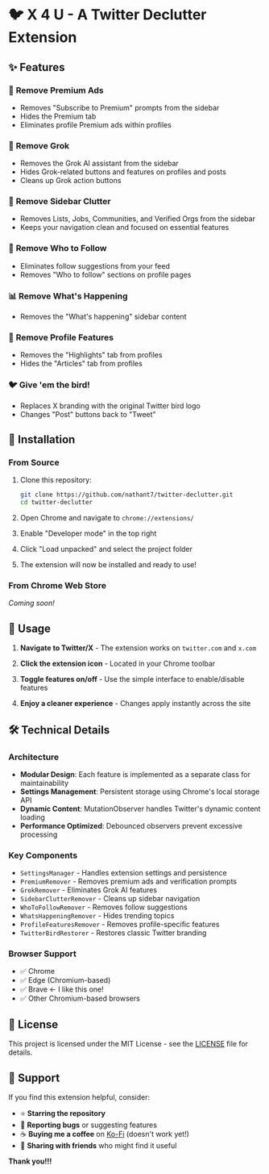 # 🐦 X 4 U - A Twitter Declutter Extension

## ✨ Features

### 🚫 **Remove Premium Ads**
- Removes "Subscribe to Premium" prompts from the sidebar
- Hides the Premium tab
- Eliminates profile Premium ads within profiles

### 🤖 **Remove Grok**
- Removes the Grok AI assistant from the sidebar
- Hides Grok-related buttons and features on profiles and posts
- Cleans up Grok action buttons

### 🧹 **Remove Sidebar Clutter**
- Removes Lists, Jobs, Communities, and Verified Orgs from the sidebar
- Keeps your navigation clean and focused on essential features

### 👥 **Remove Who to Follow**
- Eliminates follow suggestions from your feed
- Removes "Who to follow" sections on profile pages

### 📊 **Remove What's Happening**
- Removes the "What's happening" sidebar content

### 📱 **Remove Profile Features**
- Removes the "Highlights" tab from profiles
- Hides the "Articles" tab from profiles

### 🐦 **Give 'em the bird!**
- Replaces X branding with the original Twitter bird logo
- Changes "Post" buttons back to "Tweet"

## 🚀 Installation

### From Source
1. Clone this repository:
   ```bash
   git clone https://github.com/nathant7/twitter-declutter.git
   cd twitter-declutter
   ```

2. Open Chrome and navigate to `chrome://extensions/`

3. Enable "Developer mode" in the top right

4. Click "Load unpacked" and select the project folder

5. The extension will now be installed and ready to use!

### From Chrome Web Store
*Coming soon!*

## 🎯 Usage

1. **Navigate to Twitter/X** - The extension works on `twitter.com` and `x.com`

2. **Click the extension icon** - Located in your Chrome toolbar

3. **Toggle features on/off** - Use the simple interface to enable/disable features

4. **Enjoy a cleaner experience** - Changes apply instantly across the site

## 🛠️ Technical Details

### Architecture
- **Modular Design**: Each feature is implemented as a separate class for maintainability
- **Settings Management**: Persistent storage using Chrome's local storage API
- **Dynamic Content**: MutationObserver handles Twitter's dynamic content loading
- **Performance Optimized**: Debounced observers prevent excessive processing

### Key Components
- `SettingsManager` - Handles extension settings and persistence
- `PremiumRemover` - Removes premium ads and verification prompts
- `GrokRemover` - Eliminates Grok AI features
- `SidebarClutterRemover` - Cleans up sidebar navigation
- `WhoToFollowRemover` - Removes follow suggestions
- `WhatsHappeningRemover` - Hides trending topics
- `ProfileFeaturesRemover` - Removes profile-specific features
- `TwitterBirdRestorer` - Restores classic Twitter branding

### Browser Support
- ✅ Chrome
- ✅ Edge (Chromium-based)
- ✅ Brave <- I like this one!
- ✅ Other Chromium-based browsers

## 📄 License

This project is licensed under the MIT License - see the [LICENSE](LICENSE) file for details.


## 💖 Support

If you find this extension helpful, consider:

- ⭐ **Starring the repository**
- 🐛 **Reporting bugs** or suggesting features
- ☕ **Buying me a coffee** on [Ko-Fi](https://ko-fi.com/nathant7) (doesn't work yet!)
- 🔗 **Sharing with friends** who might find it useful


**Thank you!!!**
